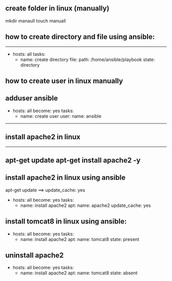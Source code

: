 ## create folder in linux (manually) 
 mkdir manaull
 touch manuall
## how to create directory and file using ansible:
----
- hosts: all
  tasks:
  - name: create directory
    file:
      path: /home/ansible/playbook
      state: directory

## how to create user in linux manually
  adduser ansible
---
- hosts: all
  become: yes
  tasks:
  - name: create user
    user:
      name: ansible
---

## install apache2 in linux
----
apt-get update
apt-get install apache2 -y
---

## install apache2 in linux  using ansible 

apt-get update   ==> update_cache: yes

- hosts: all
  become: yes
  tasks: 
  - name: install apache2
    apt:
      name: apache2
      update_cache: yes


## install tomcat8 in linux  using ansible:

- hosts: all
  become: yes
  tasks: 
  - name: install apache2
    apt:
      name: tomcat8
      state: present

## uninstall apache2

- hosts: all
  become: yes
  tasks: 
  - name: install apache2
    apt:
      name: tomcat8
      state: absent
